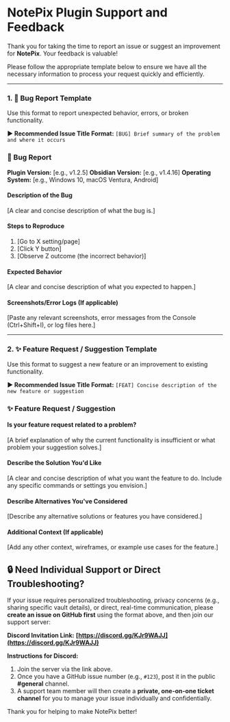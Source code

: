 
# NotePix Plugin Support and Feedback

Thank you for taking the time to report an issue or suggest an improvement for **NotePix**. Your feedback is valuable!

Please follow the appropriate template below to ensure we have all the necessary information to process your request quickly and efficiently.

---

### **1. 🐞 Bug Report Template**

Use this format to report unexpected behavior, errors, or broken functionality.

**▶️ Recommended Issue Title Format:** `[BUG] Brief summary of the problem and where it occurs`

### 🐞 Bug Report

**Plugin Version:** [e.g., v1.2.5]
**Obsidian Version:** [e.g., v1.4.16]
**Operating System:** [e.g., Windows 10, macOS Ventura, Android]

#### Description of the Bug
[A clear and concise description of what the bug is.]

#### Steps to Reproduce
1. [Go to X setting/page]
2. [Click Y button]
3. [Observe Z outcome (the incorrect behavior)]

#### Expected Behavior
[A clear and concise description of what you expected to happen.]

#### Screenshots/Error Logs (If applicable)
[Paste any relevant screenshots, error messages from the Console (Ctrl+Shift+I), or log files here.]

-----

### **2. ✨ Feature Request / Suggestion Template**

Use this format to suggest a new feature or an improvement to existing functionality.

**▶️ Recommended Issue Title Format:** `[FEAT] Concise description of the new feature or suggestion`

### ✨ Feature Request / Suggestion

#### Is your feature request related to a problem?
[A brief explanation of why the current functionality is insufficient or what problem your suggestion solves.]

#### Describe the Solution You'd Like
[A clear and concise description of what you want the feature to do. Include any specific commands or settings you envision.]

#### Describe Alternatives You've Considered
[Describe any alternative solutions or features you have considered.]

#### Additional Context (If applicable)
[Add any other context, wireframes, or example use cases for the feature.]

## 🔒 Need Individual Support or Direct Troubleshooting?

If your issue requires personalized troubleshooting, privacy concerns (e.g., sharing specific vault details), or direct, real-time communication, please **create an issue on GitHub first** using the format above, and then join our support server:

**Discord Invitation Link:** **[https://discord.gg/KJr9WAJJ](https://discord.gg/KJr9WAJJ)**

**Instructions for Discord:**

1.  Join the server via the link above.
2.  Once you have a GitHub issue number (e.g., `#123`), post it in the public **\#general** channel.
3.  A support team member will then create a **private, one-on-one ticket channel** for you to manage your issue individually and confidentially.

Thank you for helping to make NotePix better\!
